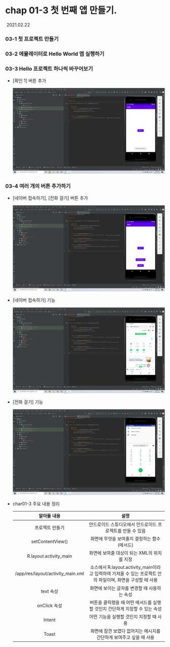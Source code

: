 # chap 01-3 첫 번째 앱 만들기.

​																																											2021.02.22



### 03-1 첫 프로젝트 만들기

### 03-2 에뮬레이터로 Hello World 앱 실행하기



### 03-3 Hello 프로젝트 하나씩 바꾸어보기

* [확인 1] 버튼 추가

  ![char03-1_1](https://github.com/hyunmin0317/AndroidProgramming/blob/master/chap01/section3/github/chap01-3_1.png?raw=true)



### 03-4 여러 개의 버튼 추가하기

* [네이버 접속하기], [전화 걸기] 버튼 추가

  ![char03-1_2](https://github.com/hyunmin0317/AndroidProgramming/blob/master/chap01/section3/github/chap01-3_2.png?raw=true)

* [네이버 접속하기] 기능

  ![char03-1_3](https://github.com/hyunmin0317/AndroidProgramming/blob/master/chap01/section3/github/chap01-3_3.png?raw=true)

* [전화 걸기] 기능

  ![char03-1_4](https://github.com/hyunmin0317/AndroidProgramming/blob/master/chap01/section3/github/chap01-3_4.png?raw=true)

* char01-3 주요 내용 정리

  |            알아둘 내용            |                             설명                             |
  | :-------------------------------: | :----------------------------------------------------------: |
  |          프로젝트 만들기          |  안드로이드 스튜디오에서 안드로이드 프로젝트를 만들 수 있음  |
  |         setContentView()          |         화면에 무엇을 보여줄지 결정하는 함수(메서드)         |
  |      R.layout.activity_main       |         화면에 보여줄 대상이 되는 XML의 위치를 지정          |
  | /app/res/layout/activity_main.xml | 소스에서 R.layout.activity_main이라고 입력하여 가져올 수 있는 프로젝트 안의 파일이며, 화면을 구성할 때 사용 |
  |             text 속성             |         화면에 보이는 글자를 변경할 때 사용하는 속성         |
  |           onClick 속성            | 버튼을 클릭했을 때 어떤 메서드를 실행할 것인지 간단하게 지정할 수 있는 속성 |
  |              Intent               |           어떤 기능을 실행할 것인지 지정할 때 사용           |
  |               Toast               | 화면에 잠깐 보였다 없어지는 메시지를 간단하게 보여주고 싶을 때 사용 |